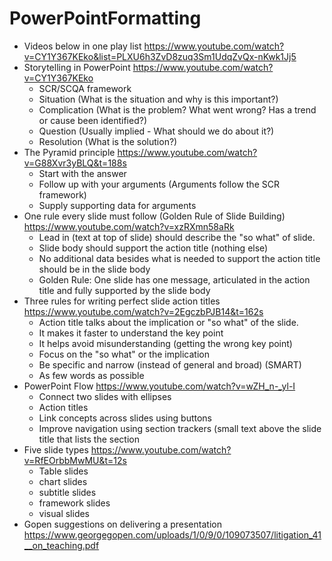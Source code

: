 # PowerPointFormatting

* Videos below in one play list https://www.youtube.com/watch?v=CY1Y367KEko&list=PLXU6h3ZvD8zuq3Sm1UdqZvQx-nKwk1Jj5
* Storytelling in PowerPoint https://www.youtube.com/watch?v=CY1Y367KEko
  * SCR/SCQA framework
  * Situation (What is the situation and why is this important?)
  * Complication (What is the problem? What went wrong? Has a trend or cause been identified?)
  * Question (Usually implied - What should we do about it?)
  * Resolution (What is the solution?)
* The Pyramid principle https://www.youtube.com/watch?v=G88Xvr3yBLQ&t=188s
  * Start with the answer
  * Follow up with your arguments (Arguments follow the SCR framework)
  * Supply supporting data for arguments
* One rule every slide must follow (Golden Rule of Slide Building) https://www.youtube.com/watch?v=xzRXmn58aRk
  * Lead in (text at top of slide) should describe the "so what" of slide.
  * Slide body should support the action title (nothing else)
  * No additional data besides what is needed to support the action title should be in the slide body
  * Golden Rule: One slide has one message, articulated in the action title and fully supported by the slide body
* Three rules for writing perfect slide action titles https://www.youtube.com/watch?v=2EgczbPJB14&t=162s
  * Action title talks about the implication or "so what" of the slide.
  * It makes it faster to understand the key point
  * It helps avoid misunderstanding (getting the wrong key point)
  * Focus on the "so what" or the implication
  * Be specific and narrow (instead of general and broad) (SMART)
  * As few words as possible
* PowerPoint Flow https://www.youtube.com/watch?v=wZH_n-_yl-I
  * Connect two slides with ellipses
  * Action titles
  * Link concepts across slides using buttons
  * Improve navigation using section trackers (small text above the slide title that lists the section
* Five slide types https://www.youtube.com/watch?v=RfEOrbbMwMU&t=12s
  * Table slides
  * chart slides
  * subtitle slides
  * framework slides
  * visual slides
* Gopen suggestions on delivering a presentation https://www.georgegopen.com/uploads/1/0/9/0/109073507/litigation_41__on_teaching.pdf

